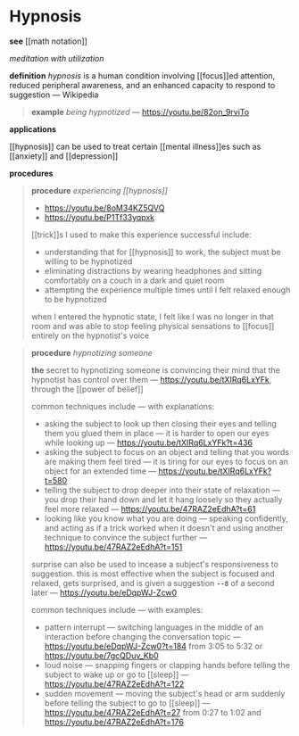 # Hypnosis

**see** [[math notation]]

_meditation with utilization_

**definition** _hypnosis_ is a human condition involving [[focus]]ed attention, reduced peripheral awareness, and an enhanced capacity to respond to suggestion &mdash; Wikipedia

> **example** _being hypnotized_ &mdash; <https://youtu.be/82on_9rviTo>

**applications**

[[hypnosis]] can be used to treat certain [[mental illness]]es such as [[anxiety]] and [[depression]]

**procedures**

> **procedure** _experiencing [[hypnosis]]_
>
> - <https://youtu.be/8oM34KZ5QVQ>
> - <https://youtu.be/P1Tf33yqpxk>
>
> [[trick]]s I used to make this experience successful include:
>
> - understanding that for [[hypnosis]] to work, the subject must be willing to be hypnotized
> - eliminating distractions by wearing headphones and sitting comfortably on a couch in a dark and quiet room
> - attempting the experience multiple times until I felt relaxed enough to be hypnotized
>
> when I entered the hypnotic state, I felt like I was no longer in that room and was able to stop feeling physical sensations to [[focus]] entirely on the hypnotist's voice

> **procedure** _hypnotizing someone_
>
> **the** secret to hypnotizing someone is convincing their mind that the hypnotist has control over them &mdash; <https://youtu.be/tXIRq6LxYFk>, through the [[power of belief]]
>
> common techniques include &mdash; with explanations:
>
> - asking the subject to look up then closing their eyes and telling them you glued them in place &mdash; it is harder to open our eyes while looking up &mdash; <https://youtu.be/tXIRq6LxYFk?t=436>
> - asking the subject to focus on an object and telling that you words are making them feel tired &mdash; it is tiring for our eyes to focus on an object for an extended time &mdash; <https://youtu.be/tXIRq6LxYFk?t=580>
> - telling the subject to drop deeper into their state of relaxation &mdash; you drop their hand down and let it hang loosely so they actually feel more relaxed &mdash; <https://youtu.be/47RAZ2eEdhA?t=61>
> - looking like you know what you are doing &mdash; speaking confidently, and acting as if a trick worked when it doesn't and using another technique to convince the subject further &mdash; <https://youtu.be/47RAZ2eEdhA?t=151>
>
> surprise can also be used to incease a subject's responsiveness to suggestion. this is most effective when the subject is focused and relaxed, gets surprised, and is given a suggestion **`--8`** of a second later &mdash; <https://youtu.be/eDqpWJ-Zcw0>
>
> common techniques include &mdash; with examples:
>
> - pattern interrupt &mdash; switching languages in the middle of an interaction before changing the conversation topic &mdash; <https://youtu.be/eDqpWJ-Zcw0?t=184> from 3:05 to 5:32 or <https://youtu.be/7gcQDuv_Kb0>
> - loud noise &mdash; snapping fingers or clapping hands before telling the subject to wake up or go to [[sleep]] &mdash; <https://youtu.be/47RAZ2eEdhA?t=122>
> - sudden movement &mdash; moving the subject's head or arm suddenly before telling the subject to go to [[sleep]] &mdash; <https://youtu.be/47RAZ2eEdhA?t=27> from 0:27 to 1:02 and <https://youtu.be/47RAZ2eEdhA?t=176>
